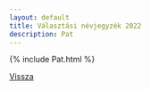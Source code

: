 ```yaml
---
layout: default
title: Választási névjegyzék 2022
description: Pat
---
```


{% include Pat.html %}

[Vissza](./)